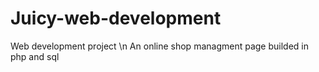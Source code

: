 # Juicy-web-development
Web development project \n
An online shop managment page builded in php and sql 
